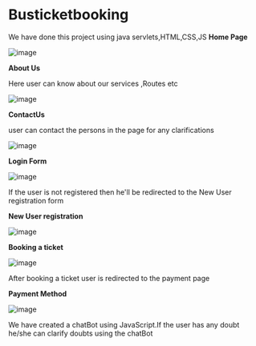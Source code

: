 # Busticketbooking
We have done this project using java servlets,HTML,CSS,JS
**Home Page**

![image](https://user-images.githubusercontent.com/101186430/158006981-1b0af80e-91c5-41b9-bfea-eed9f3d13e18.png)

**About Us**

Here user can know about our services ,Routes etc

![image](https://user-images.githubusercontent.com/101186430/158007010-29ffd759-e81c-46c2-a866-582a8d13f4ee.png)

**ContactUs**

user can contact the persons in the page for any clarifications

![image](https://user-images.githubusercontent.com/101186430/158007022-7fc529d3-e7a7-48ac-8999-6895574bf475.png)


**Login Form**

![image](https://user-images.githubusercontent.com/101186430/158006569-56d33dea-0f9b-4c4b-8c73-f6bd81352dc5.png)

If the user is not registered then he'll be redirected to the New User registration form

**New User registration**

 ![image](https://user-images.githubusercontent.com/101186430/158006663-c95354c8-18d0-42f3-bdaf-0911fb5ece93.png)
 
**Booking a ticket**

![image](https://user-images.githubusercontent.com/101186430/158006905-d2316a39-1598-4aff-8cfa-c474498fb7f7.png)

After booking a ticket user is redirected to the payment page

**Payment Method**

![image](https://user-images.githubusercontent.com/101186430/158006925-4b1e02b3-80fe-4e77-9d76-842c3d16aa87.png)

We have created a chatBot using JavaScript.If the user has any doubt he/she can clarify doubts using the chatBot
